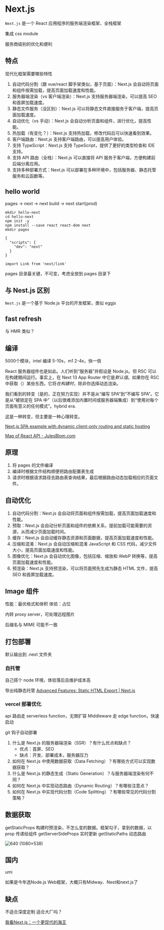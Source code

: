 # Next.js

`Next.js` 是一个 React 应用程序的服务端渲染框架、全栈框架

集成 css module

服务商级别的优化和便利

## 特点

现代化框架需要哪些特性

1.  自动代码分割（跟 vue/react 脚手架类似，基于页面）：Next.js 会自动将页面和组件按需加载，提高页面加载速度和性能。
2.  服务器端渲染（vs 客户端渲染）：Next.js 支持服务器端渲染，可以提高 SEO 和首屏加载速度。
3.  静态文件服务（没区别）：Next.js 可以将静态文件直接服务于客户端，提高页面加载速度。
4.  自动优化（vs 手动）：Next.js 会自动分析页面和组件，进行优化，提高性能。
5.  热加载（有变化？）：Next.js 支持热加载，修改代码后可以快速看到效果。
6.  客户端路由：Next.js 支持客户端路由，可以提高用户体验。
7.  支持 TypeScript：Next.js 支持 TypeScript，提供了更好的类型检查和 IDE 支持。
8.  支持 API 路由（全栈）：Next.js 可以直接将 API 服务于客户端，方便构建前后端分离应用。
9.  支持多种部署方式：Next.js 可以部署在多种环境中，包括服务器、静态托管服务和云函数等。

## hello world

pages -> next -> next build -> next start(prod)
```
mkdir hello-next
cd hello-next
npm init -y
npm install --save react react-dom next
mkdir pages

{
  "scripts": {
    "dev": "next"
  }
}

import Link from 'next/link'
```

pages 目录最关键，不可变，考虑全放到 pages 目录下


## 与 Nest.js 区别

`Nest.js` 是一个基于 Node.js 平台的开发框架，类似 eggjs


## fast refresh

与 HMR 类似？

## 编译

5000个模块，intel 编译 5-10s，m1 2-4s，快一倍


React 服务器组件也是如此。人们听到“服务器”并假设是 Node.js。但 RSC 可以在构建期间运行。事实上，在 Next 13 App Router 中它是*默认值*。如果你在 RSC 中获取（）某些东西，它将*在构建时*，除非你选择动态渲染。

我们看到的转变（是的，正在努力实现）并不是从“编写 SPA”到“不编写 SPA”。它是从“被锁定在 SPA 中”（以后很难添加内置时间或服务器端集成）到“使用对每个页面有意义的任何模式”。hybrid era.

这是一种转变，但主要是一种心理转变。

[Next.js SPA example with dynamic client-only routing and static hosting](https://gist.github.com/gaearon/9d6b8eddc7f5e647a054d7b333434ef6)

[Map of React API - JulesBlom.com](https://julesblom.com/writing/map-of-react-api)

## 原理

1. 将 pages 的文件编译
2. 编译时根据文件结构顺便把路由配置表生成
3. 请求时根据请求路径去路由表查询结果，最后根据路由动态加载相应的页面文件。

## 自动优化

1.  自动代码分割：Next.js 会自动将页面和组件按需加载，提高页面加载速度和性能。
2.  预取：Next.js 会自动分析页面和组件的依赖关系，提前加载可能需要的资源，从而减少页面加载时间。
3.  缓存：Next.js 会自动缓存静态资源和页面数据，提高页面加载速度和性能。
4.  压缩和混淆：Next.js 会自动压缩和混淆 JavaScript 和 CSS 代码，减少文件大小，提高页面加载速度和性能。
5.  图像优化：Next.js 会自动优化图像，包括压缩、缩放和 WebP 转换等，提高页面加载速度和性能。
6.  预渲染：Next.js 支持预渲染，可以将页面预先生成为静态 HTML 文件，提高 SEO 和首屏加载速度。

## Image 组件

性能：最优格式和体积
体验：占位

内转 proxy server，可处理远程图片

后缀名与 MIME 可能不一致

## 打包部署

默认输出到 .next 文件夹

### 自托管

自己搭个 node 环境，体验落后且维护成本高

导出纯静态托管
[Advanced Features: Static HTML Export | Next.js](https://nextjs.org/docs/advanced-features/static-html-export)

### vercel 部署优化

api 路由走 serverless function，无限扩容
Middleware 走 edge function，快速启动

git 钩子自动部署

1.  什么是 Next.js 的服务器端渲染（SSR）？有什么优点和缺点？
	- 优点：首屏、SEO
	- 缺点：开发、部署成本，服务器压力
1.  如何在 Next.js 中使用数据获取（Data Fetching）？有哪些方式可以实现数据获取？
2.  什么是 Next.js 的静态生成（Static Generation）？与服务器端渲染有何不同？
3.  如何在 Next.js 中实现动态路由（Dynamic Routing）？有哪些注意点？
4.  如何在 Next.js 中实现代码分割（Code Splitting）？有哪些常见的代码分割策略？


## 数据获取

getStaticProps 构建时预渲染，不怎么变的数据。框架勾子，拿到的数据，以 prop 传递给组件
getServerSideProps 实时更新
getStaticPaths 动态路由

![640 (1080×538)](https://mmbiz.qpic.cn/mmbiz_png/ZCdKIQujeZya9N0I4XCYSNLb8bVXoCicArsOTUhGto6QmADytvuZL2R0y7Wpbd4EHH2GblTVVWxWuHkZoibPljrQ/640?wx_fmt=png&wxfrom=5&wx_lazy=1&wx_co=1)

## 国内

umi

如果是今年选Node.js Web框架，大概只有Midway、Nest和next.js了

## 缺点

不适合深度定制
适合大厂吗？

[我看Next.js：一个更现代的海王](https://mp.weixin.qq.com/s/5Ir7EoHLo37bs6W5WNa-Tw)
